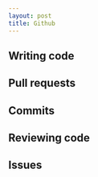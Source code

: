 ```yaml
---
layout: post
title: Github
---
```


## Writing code

## Pull requests

## Commits

## Reviewing code

## Issues
